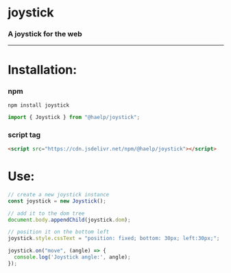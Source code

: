 # joystick

### A joystick for the web

---

# Installation:

### npm

```
npm install joystick
```

```js
import { Joystick } from "@haelp/joystick";
```

### script tag

```html
<script src="https://cdn.jsdelivr.net/npm/@haelp/joystick"></script>
```


# Use:
```js
// create a new joystick instance
const joystick = new Joystick();

// add it to the dom tree
document.body.appendChild(joystick.dom);

// position it on the bottom left
joystick.style.cssText = "position: fixed; bottom: 30px; left:30px;";

joystick.on("move", (angle) => {
  console.log('Joystick angle:', angle);
});
```